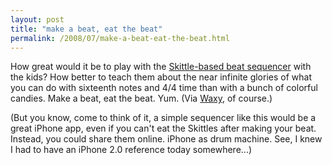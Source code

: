 ```yaml
---
layout: post
title: "make a beat, eat the beat"
permalink: /2008/07/make-a-beat-eat-the-beat.html
---
```


<p>How great would it be to play with the <a href="http://www.vimeo.com/625464?pg=embed&amp;sec=625464">Skittle-based beat sequencer</a> with the kids? How better to teach them about the near infinite glories of what you can do with sixteenth notes and 4/4 time than with a bunch of colorful candies. Make a beat, eat the beat. Yum. (Via <a href="http://waxy.org/links/">Waxy</a>, of course.)</p>

<p>(But you know, come to think of it, a simple sequencer like this would be a great iPhone app, even if you can't eat the Skittles after making your beat.  Instead, you could share them online.  iPhone as drum machine.  See, I knew I had to have an iPhone 2.0 reference today somewhere...)</p>



